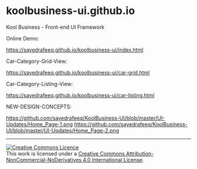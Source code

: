 # koolbusiness-ui.github.io
Kool Business - Front-end UI Framework

Online Demo:

https://sayedrafeeq.github.io/koolbusiness-ui/index.html 

Car-Category-Grid-View:

https://sayedrafeeq.github.io/koolbusiness-ui/car-grid.html 

Car-Category-Listing-View:

https://sayedrafeeq.github.io/koolbusiness-ui/car-listing.html 

NEW-DESIGN-CONCEPTS:

https://github.com/sayedrafeeq/KoolBusiness-UI/blob/master/UI-Updates/Home_Page-1.png
https://github.com/sayedrafeeq/KoolBusiness-UI/blob/master/UI-Updates/Home_Page-2.png

---

<a rel="license" href="http://creativecommons.org/licenses/by-nc-nd/4.0/"><img alt="Creative Commons Licence" style="border-width:0" src="https://i.creativecommons.org/l/by-nc-nd/4.0/88x31.png" /></a><br />This work is licensed under a <a rel="license" href="http://creativecommons.org/licenses/by-nc-nd/4.0/">Creative Commons Attribution-NonCommercial-NoDerivatives 4.0 International License</a>.
